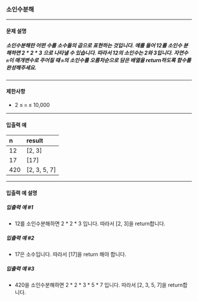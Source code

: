 ### 소인수분해

***

#### 문제 설명
##### 소인수분해란 어떤 수를 소수들의 곱으로 표현하는 것입니다. 예를 들어 12를 소인수 분해하면 2 * 2 * 3 으로 나타낼 수 있습니다. 따라서 12의 소인수는 2와 3입니다. 자연수 `n`이 매개변수로 주어질 때 `n`의 소인수를 오름차순으로 담은 배열을 return하도록 함수를 완성해주세요.

***

#### 제한사항
* 2 ≤ `n` ≤ 10,000

***

#### 입출력 예
n	|result      |
|:--|:--
12	|[2, 3]      |
17	|[17]        |
420	|[2, 3, 5, 7]|

***

#### 입출력 예 설명
##### 입출력 예 #1
* 12를 소인수분해하면 2 * 2 * 3 입니다. 따라서 [2, 3]을 return합니다.

##### 입출력 예 #2
* 17은 소수입니다. 따라서 [17]을 return 해야 합니다.

##### 입출력 예 #3
* 420을 소인수분해하면 2 * 2 * 3 * 5 * 7 입니다. 따라서 [2, 3, 5, 7]을 return합니다.